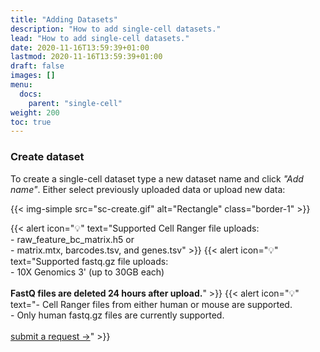 ```yaml
---
title: "Adding Datasets"
description: "How to add single-cell datasets."
lead: "How to add single-cell datasets."
date: 2020-11-16T13:59:39+01:00
lastmod: 2020-11-16T13:59:39+01:00
draft: false
images: []
menu:
  docs:
    parent: "single-cell"
weight: 200
toc: true
---
```


<!-- {{< alert icon="🚧" text="Currently only supports Cell Ranger uploads. <a href = \"mailto:alexvpickering@gmail.com\">Submit Request →</a>" >}} -->



### Create dataset


To create a single-cell dataset type a new dataset name and click *"Add name"*. Either select previously uploaded data or upload new data: 

{{< img-simple src="sc-create.gif" alt="Rectangle" class="border-1" >}}


{{< alert icon="💡" text="Supported Cell Ranger file uploads:</br>- raw_feature_bc_matrix.h5 or </br>- matrix.mtx, barcodes.tsv, and genes.tsv" >}}
{{< alert icon="💡" text="Supported fastq.gz file uploads:</br>- 10X Genomics 3' (up to 30GB each) </br></br><b>FastQ files are deleted 24 hours after upload.</b>" >}}
{{< alert icon="💡" text="- Cell Ranger files from either human or mouse are supported.</br>- Only human fastq.gz files are currently supported. </br></br><a href='mailto:alexvpickering@gmail.com'>submit a request →</a>" >}}
